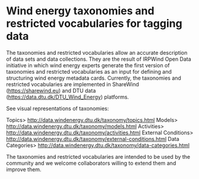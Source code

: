 # Wind energy taxonomies and restricted vocabularies for tagging data

The taxonomies and restricted vocabularies allow an accurate description of data sets and data collections.
They are the result of IRPWind Open Data initiative in which wind energy experts generate the first version of taxonomies and restricted vocabularies as an input for defining and structuring wind energy metadata cards. Currently, the taxonomies and restricted vocabularies are implemented in ShareWind (https://sharewind.eu) and DTU data (https://data.dtu.dk/DTU_Wind_Energy) platforms.

See visual representations of taxonomies:

Topics> http://data.windenergy.dtu.dk/taxonomy/topics.html
Models> http://data.windenergy.dtu.dk/taxonomy/models.html
Activities> http://data.windenergy.dtu.dk/taxonomy/activities.html
External Conditions> http://data.windenergy.dtu.dk/taxonomy/external-conditions.html
Data Categories> http://data.windenergy.dtu.dk/taxonomy/data-categories.html

The taxonomies and restricted vocabularies are intended to be used by the community and we welcome collaborators willing to extend them and improve them.
